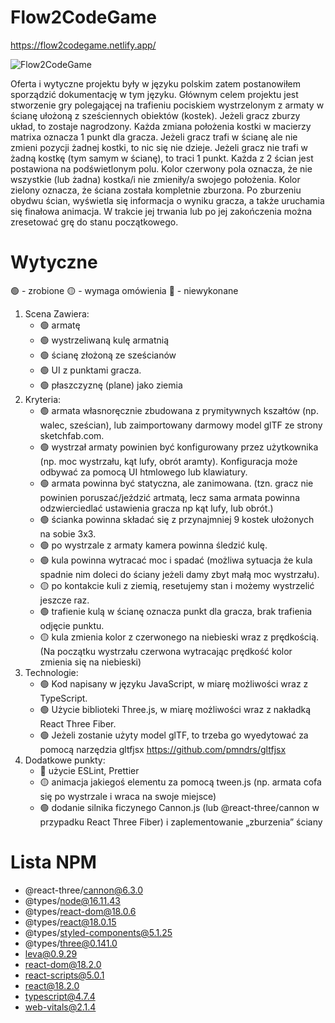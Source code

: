 
# Flow2CodeGame

https://flow2codegame.netlify.app/

![Flow2CodeGame]()

Oferta i wytyczne projektu były w języku polskim zatem postanowiłem sporządzić dokumentację w tym języku. Głównym celem projektu jest stworzenie gry polegającej na trafieniu pociskiem wystrzelonym z armaty w ścianę ułożoną z sześciennych obiektów (kostek). Jeżeli gracz zburzy układ, to zostaje nagrodzony. Każda zmiana położenia kostki w macierzy matrixa oznacza 1 punkt dla gracza. Jeżeli gracz trafi w ścianę ale nie zmieni pozycji żadnej kostki, to nic się nie dzieje. Jeżeli gracz nie trafi w żadną kostkę (tym samym w ścianę), to traci 1 punkt. Każda z 2 ścian jest postawiona na podświetlonym polu. Kolor czerwony pola oznacza, że nie wszystkie (lub żadna) kostka/i nie zmieniły/a swojego położenia. Kolor zielony oznacza, że ściana została kompletnie zburzona. Po zburzeniu obydwu ścian, wyświetla się informacja o wyniku gracza, a także uruchamia się finałowa animacja. W trakcie jej trwania lub po jej zakończenia można zresetować grę do stanu początkowego.

# Wytyczne

:green_circle: - zrobione
:yellow_circle: - wymaga omówienia
:red_circle: - niewykonane

1. Scena Zawiera:
    - :green_circle: armatę
    - :green_circle: wystrzeliwaną kulę armatnią
    - :green_circle: ścianę złożoną ze sześcianów
    - :green_circle: UI z punktami gracza.
    - :green_circle: płaszczyznę (plane) jako ziemia
2. Kryteria:
    - :green_circle: armata własnoręcznie zbudowana z prymitywnych kszałtów (np. walec, sześcian), lub zaimportowany darmowy model glTF ze strony sketchfab.com.
    - :green_circle: wystrzał armaty powinien być konfigurowany przez użytkownika (np. moc wystrzału, kąt lufy, obrót aramty). Konfiguracja może odbywać za pomocą UI htmlowego lub klawiatury.
    - :green_circle: armata powinna być statyczna, ale zanimowana. (tzn. gracz nie powinien poruszać/jeździć artmatą, lecz sama armata powinna odzwierciedlać ustawienia gracza np kąt lufy, lub obrót.)
    - :green_circle: ścianka powinna składać się z przynajmniej 9 kostek ułożonych na sobie 3x3.
    - :green_circle: po wystrzale z armaty kamera powinna śledzić kulę.
    - :green_circle: kula powinna wytracać moc i spadać (możliwa sytuacja że kula spadnie nim doleci do ściany jeżeli damy zbyt małą moc wystrzału).
    - :yellow_circle: po kontakcie kuli z ziemią, resetujemy stan i możemy wystrzelić jeszcze raz.
    - :green_circle: trafienie kulą w ścianę oznacza punkt dla gracza, brak trafienia odjęcie punktu.
    - :yellow_circle: kula zmienia kolor z czerwonego na niebieski wraz z prędkością. (Na początku wystrzału czerwona wytracając prędkość kolor zmienia się na niebieski)
3. Technologie:
    - :green_circle: Kod napisany w języku JavaScript, w miarę możliwości wraz z TypeScript.
    - :green_circle: Użycie biblioteki Three.js, w miarę możliwości wraz z nakładką React Three Fiber.
    - :green_circle: Jeżeli zostanie użyty model glTF, to trzeba go wyedytować za pomocą narzędzia gltfjsx https://github.com/pmndrs/gltfjsx
4. Dodatkowe punkty:
    - :red_circle: użycie ESLint, Prettier
    - :yellow_circle: animacja jakiegoś elementu za pomocą tween.js (np. armata cofa się po wystrzale i wraca na swoje miejsce)
    - :green_circle: dodanie silnika ficzynego Cannon.js (lub @react-three/cannon w przypadku React Three Fiber) i zaplementowanie „zburzenia” ściany


# Lista NPM

 - @react-three/cannon@6.3.0
 - @types/node@16.11.43
 - @types/react-dom@18.0.6
 - @types/react@18.0.15
 - @types/styled-components@5.1.25
 - @types/three@0.141.0
 - leva@0.9.29
 - react-dom@18.2.0
 - react-scripts@5.0.1
 - react@18.2.0
 - typescript@4.7.4
 - web-vitals@2.1.4